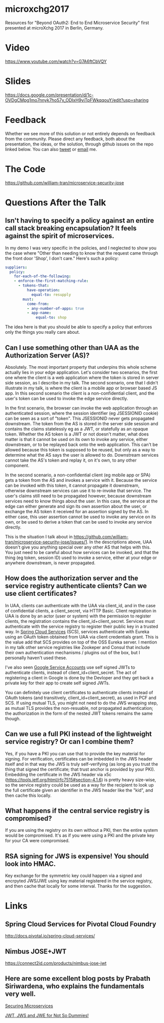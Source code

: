 # microxchg2017
Resources for "Beyond OAuth2: End to End Microservice Security" first presented at microXchg 2017 in Berlin, Germany.

# Video
https://www.youtube.com/watch?v=G7A6ftCbVQY

# Slides
https://docs.google.com/presentation/d/1c-OVDgCMpg1mo7nnyk7ho57y_ODIxH9yjTpFWkqqouY/edit?usp=sharing

# Feedback
Whether we see more of this solution or not entirely depends on feedback from the community. Please direct any feedback, both about the presentation, the ideas, or the solution, through github issues on the repo linked below. You can also [tweet](https://twitter.com/fivetenwill) or [email](mailto:fivetenwill@gmail.com) me.

# The Code
https://github.com/william-tran/microservice-security-jose

# Questions After the Talk

## Isn't having to specify a policy against an entire call stack breaking encapsulation? It feels against the spirit of microservices.

In my demo I was very specific in the policies, and I neglected to show you the case where "Other than needing to know that the request came through the front door 'Shop', I don't care." Here's such a policy:

```yaml
suppliers:
  policy:
    for-each-of-the-following:
    - enforce-the-first-matching-rule:
      - tokens-that:
          have-operation:
            equal-to: resupply
        must:
          come-from:
          - any-number-of-apps: true
          - app-name:
              equal-to: shop
```
The idea here is that you should be able to specify a policy that enforces only the things you really care about. 

## Can I use something other than UAA as the Authorization Server (AS)?

Absolutely. The most important property that underpins this whole scheme actually lies in your edge application. Let's consider two scenarios, the first one where the client is a web application where the token is stored in server side session, as I describe in my talk. The second scenario, one that I didn't illustrate in my talk, is where the client is a mobile app or browser based JS app. In this second scenario the client is a non-confidential client, and the user's token can be used to invoke the edge service directly.

In the first scenario, the browser can invoke the web application through an authenticated session, where the session identifier (eg JSESSIONID cookie) can be seen as a sort of "token". This JSESSIONID never gets propagated downstream. The token from the AS is stored in the server side session and contains the claims statelessly eg as a JWT, or statefully as an opaque token. Whether the AS token is a JWT or not doesn't matter, what does matter is that it cannot be used on its own to invoke any service, either downstream, or to be replayed back onto the web application. This can't be allowed because this token is supposed to be reused, but only as a way to determine what the AS says the user is allowed to do. Downstream services cannot take the AS's token and replay it, on it's own, to any other component. 

In the second scenario, a non-confidential client (eg mobile app or SPA) gets a token from the AS and invokes a service with it. Because the service can be invoked with this token, it cannot propagate it downstream, otherwise downstream services can use it to re-invoke that service. The user's claims still need to be propagated however, because downstream services need to know things about the user. In this case, the service at the edge can either generate and sign its own assertion about the user, or exchange the AS token it received for an assertion signed by the AS. In either case, this user assertion cannot be used to invoke any service on its own, or be used to derive a token that can be used to invoke any service directly. 

This is the situation I talk about in https://github.com/william-tran/microservice-security-jose/issues/1. In the descriptions above, UAA doesn't give you anything special over any other AS that helps with this. You just need to be careful about how services can be invoked, and that the thing (eg token, session ID) used to invoke a service, either at your edge or anywhere downstream, is never propagated.

## How does the authorization server and the service registry authenticate clients? Can we use client certificates?

In UAA, clients can authenticate with the UAA via client_id, and in the case of confidential clients, a client_secret, via HTTP Basic. Client registration in UAA is done by an actor (user or system) with the permission to register clients, the registration contains the  client_id+client_secret. Services must authenticate with the service registry to register their public key in a trusted way. In [Spring Cloud Services](http://docs.pivotal.io/spring-cloud-services/1-3/common/security-overview.html) (SCS), services authenticate with Eureka using an OAuth token obtained from UAA via client credentials grant. This is the value add that SCS provides on top of the OSS Eureka server. I mention in my talk other service registries like Zookeper and Consul that include their own authentication mechanisms / plugins out of the box, but I personally haven't used these. 

I've also seen [Google Service Accounts](https://developers.google.com/identity/protocols/OAuth2ServiceAccount) use self signed JWTs to authenticate clients, instead of client_id+client_secret. The act of registering a client in Google is done by the Devloper and they get back a private key for their app to create self signed JWTs. 

You can definitely use client certificates to authenticate clients instead of OAuth tokens (and transitively, client_id+client_secret), as used in PCF and SCS. If using mutual TLS, you might not need to do the JWS wrapping step, as mutual TLS provides the non-resuable, not propagated authentication; the authorization in the form of the nested JWT tokens remains the same though.  

## Can we use a full PKI instead of the lightweight service registry? Or can I combine them?

Yes, if you have a PKI you can use that to provide the key material for signing. For verification, certificates can be imbedded in the JWS header itself and in that way the JWS is truly self-verifying (as long as you trust the thing that signed the certificate; that trust anchor is provided by your PKI). Embedding the certificate in the JWS header via x5c (https://tools.ietf.org/html/rfc7515#section-4.1.6) is pretty heavy size-wise, so the service registry could be used as a way for the recipient to look up the full certificate given an identifier in the JWS header like the "kid", and then cache this locally.

## What happens if the central service registry is compromised? 

If you are using the registry on its own without a PKI, then the entire system would be compromised. It's as if you were using a PKI and the private key for your CA were compromised.  

## RSA signing for JWS is expensive! You should look into HMAC.

Key exchange for the symmetric key could happen via a signed and encrpyted JWS/JWE using key material registered in the service registry, and then cache that locally for some interval. Thanks for the suggestion.

# Links

## Spring Cloud Services for Pivotal Cloud Foundry
http://docs.pivotal.io/spring-cloud-services/

## Nimbus JOSE+JWT
https://connect2id.com/products/nimbus-jose-jwt

## Here are some excellent blog posts by Prabath Siriwardena, who explains the fundamentals very well.

[Securing Microservices](https://medium.facilelogin.com/securing-microservices-with-oauth-2-0-jwt-and-xacml-d03770a9a838#.pdhie0o6l)

[JWT, JWS and JWE for Not So Dummies!](https://medium.facilelogin.com/jwt-jws-and-jwe-for-not-so-dummies-b63310d201a3#.wac92a69y)
